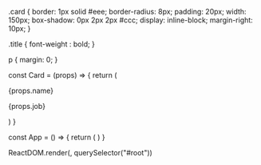 <!-- HTML -->

<div class="root"></div>   

<!-- CSS -->

.card {
  border: 1px solid #eee;
  border-radius: 8px;
  padding: 20px;
  width: 150px;
  box-shadow: 0px 2px 2px #ccc;
  display: inline-block;
  margin-right: 10px;
}

.title {
  font-weight : bold;
}

p {
  margin: 0;
}

<!-- Java Script -->

const Card = (props) => {
    return (
        <div class="card">
            <p class="title">{props.name}</p>
            <p>{props.job}</p>
        </div>
    )
}

const App = () => {
    return (
        <Card name="Sugeng" job="UI/UX"/>
        <Card name="Anton" job="Cleaning"/>
        <Card name="Cella" job="Sapu"/>
    )
}

ReactDOM.render(<App/>, querySelector("#root"))